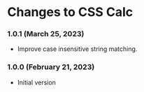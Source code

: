 # Changes to CSS Calc

### 1.0.1 (March 25, 2023)

- Improve case insensitive string matching.

### 1.0.0 (February 21, 2023)

- Initial version
